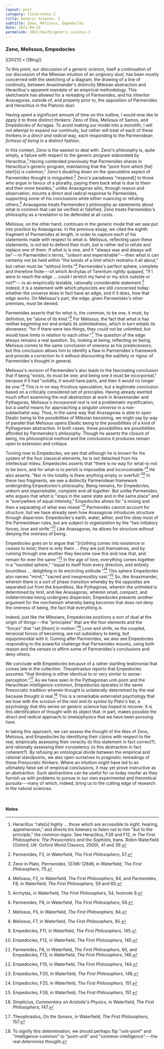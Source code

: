 ```yaml
---
layout: post
category: field-notes-2
title: Generic Science, 3
subtitle: Zeno, Melissus, Empedocles
date: 2021-04-25
permalink: 2021/04/25/generic-science-3
---
```


### Zeno, Melissus, Empedocles

[[2021]] • [[Blog]]

To this point, our discussion of a *generic science*, itself a continuation of our discussion of the Milesian intuition of an *originary dual*, has been mostly concerned with the sketching of a diagram, the drawing of a line of continuity, between Anaximander's distinctly Milesian abstraction and Heraclitus's apparent mandate of an empirical methodology. This sketchwork has allowed for a rereading of Parmenides, and his inheritor Anaxagoras, outside of, and properly prior to, the opposition of Parmenides and Heraclitus in the Platonic *duel*.

Having spent a significant amount of time on this outline, I would now like to *apply* it to three distinct thinkers: Zeno of Elea, Melissus of Samos, and Empedocles of Acragas. To avoid making our model into a monolith, I will not attempt to expand our continuity, but rather will treat of each of these thinkers in a *direct and radical* way, each responding to the Parmenidean *fortress of being* in a distinct fashion.

In this context, Zeno is the easiest to deal with. Zeno's philosophy is, quite simply, a failure with respect to the generic program elaborated by Heraclitus.[^1] Having contended previously that Parmenides shares in Heraclitus's generic program, maintaining that the "point from which [he] start[s] is common," Zeno's doubling down on the *speculative* aspect of Parmenides thought is misguided.[^2] Zeno's paradoxes "respond[] to those who argue in favour of a plurality, paying them back what is due to them and then more besides," unlike Anaxagoras who, through reason and observation, mounts a direct and radical response to Parmenides, supporting some of his conclusions while either nuancing or refuting others.[^3] Anaxagoras treats Parmenides's philosophy as statements about what is common that can be verified or falsified; Zeno treats Parmenides's philosophy as a revelation to be defended at all costs.

Melissus, on the other hand, continues in the generic mode that we saw put into practice by Anaxagoras. In the previous essay, we cited the eighth fragment of Parmenides at length, in order to capture each of his statements made with respect to *what is*. Melissus, reflecting upon these statements, is not led to defend their truth, but is rather led to refute and replace one of them. If *what is* is one, and it "always was and always will be"---in Parmenides's terms, "unborn and imperishable"---then *what is* can certainly not be held within "the bonds of a limit which restrains it all about," but rather must be "without limits."[^4] Parmenides's perfect sphere, complete and therefore finite---of which Archytas of Tarentum rightly quipped, "If I were to reach the edge ... could I stretch my hand or my stick outside or not?"---is an empirically testable, rationally considerable statement.[^5] Indeed, it is a statement with which physicists are still concerned today: whether the universe does in fact have an edge, and if it does, how that edge works. On Melissus's part, the edge, given Parmenides's other premises, must be denied.

Parmenides asserts that for *what is*, the *common*, to be *one*, it must, by definition, be "alone of its kind."[^6] For Melissus, the fact that *what is* has neither beginning nor end entails its unlimitedness, which in turn entails its aloneness: "for if there were two things, they could not be unlimited, but would have limits in relation to each other."[^7] The question of the edge always remains a real question. So, looking at being, reflecting on being, Melissus comes to the same conclusion of oneness as his predecessors, but this conclusion allows him to identify a flaw in Parmenides's framework and provide a correction to it without discounting the subtlety or rigour of Parmenides's thought in general.

Melissus's revision of Parmenides's also leads to the fascinating conclusion that if being "exists, its must be one; and being one it must be incorporeal," because if it had "solidity, it would have parts, and then it would no longer be one."[^8] This is in no way frivolous speculation, but a legitimate conclusion based on a critically considered set of principles. Having already exerted much effort examining the *real abstraction* at work in Anaximander and Pythagoras, Melissus's *incorporeal real* is not a problematic mystification, but a useful means for approaching a *singular universe* in a non-subtantialist way. Thus, in the same way that Anaxagoras is able to open Eleatic being to the possibilities of Milesian becoming, we might say by way of parallel that Melissus opens Eleatic being to the possibilities of a kind of Pythagorean abstraction. In both cases, these possibilities are possibilities afforded by Parmenides's philosophy. Though he asserts the *closure* of being, his philosophical *method* and the conclusions it produces remain open to extension and critique.

Turning now to Empedocles, we see that although he is known for his system of the four classical elements, he is not detached from his intellectual milieu. Empedocles asserts that "there is no way for what-is-not to be born, and for what-is to perish is impossible and inconceivable."[^9] He also asserts: "Nor in the totality is there anything empty or overfull."[^10] In these two fragments, we see a distinctly Parmenidean framework undergirding Empedocles's philosophy. Being remains, for Empedocles, *unborn* and *imperishable*, *complete* and *all together*. But unlike Parmenides, who argues that *what is* "stays in the same state and in the same place" and is "everywhere of equal intensity," Empedocles allows for "a mixing and then a separating of what was mixed."[^11] Parmenides cannot account for *structure*, but we have already seen how Anaxagoras introduces structure through *dispersion*. Empedocles's earth, water, aither, and fire obey most of the Parmenidean rules, but are subject to *organization* by the "two initiatory forces, love and strife."[^12] Like Anaxagoras, he allows for structure without denying the oneness of being.

Empedocles goes on to argue that "[n]othing comes into existence or ceases to exist; there is only them ... they are just themselves, and by running through one another they become now this and now that, and remain for ever the same."[^13] In the age of love, everything comes together in a "rounded sphere," "equal to itself from every direction, and entirely boundless ... delighting in its encircling solitude."[^14] This sphere Empedocles also names "mind," "sacred and inexpressibly vast."[^15] So, like Anaximander, wherein there is a sort of phase transition whereby by the opposites are separated out from the boundless, like Pythagoras, wherein the unlimited is determined by limit, and like Anaxagoras, wherein small, compact, and indeterminate being undergoes dispersion, Empedocles presents another argument for the *mechanism* whereby being *becomes* that does not deny the oneness of being, the fact that everything *is*.

Indeed, just like the Milesians, Empedocles positions a sort of dual at the origin of things---the "principles" that are the four elements and the "forces" that "set [them] in motion."[^16] Love and strife, as the coupled, tensional forces of becoming, are not subsidiary to being, but equiprimordial with it. Coming after Parmenides, we also see Empedocles responding to the powerful challenge that Parmenides mounts, using both reason and the senses to affirm some of Parmenides's conclusions and deny others.

We conclude with Empedocles because of a rather startling testimonial that comes late in the collection. Theophrastus reports that Empedocles assumes "that thinking is either identical to or very similar to sense-perception."[^17] As we have seen in the Pythagorean unit-point and the Heraclitean intelligence-common, Empedocles operates in the same Presocratic tradition wherein thought is unilaterally determined by the real because thought *is* real.[^18] This is a remarkable externalist psychology that we lose with the scission of the *real and its syntax* by Plato's bar, a psychology that this series on generic science has hoped to recover. It is this identification of thought with its object that, in part, makes possible the *direct and radical* approach to (meta)physics that we have been pursuing here.

In taking this approach, we can assess the thought of the likes of Zeno, Melissus, and Empedocles by identifying their claims with respect to the real, empirically assessing their veracity (is this statement in fact correct?), and rationally assessing their consistency (is this abstraction in fact coherent?). By refusing an ontological divide between the empirical and rational standpoints, we also open ourselves to pragmatic rereadings of these Presocratic thinkers. Where an intuition might have led to an ultimately false set of empirical conclusions, it may yet prove instructive as an abstraction. Such abstractions can be useful for us today insofar as they furnish us with problems to pursue in our own experimental and theoretical pursuits---many of which, indeed, bring us to the cutting edge of research in the natural sciences.


<br>

#### Notes

[^1]: Heraclitus “rate[s] highly … those which are accessible to sight, hearing, apprehension,” and directs his listeners to listen not to him "but to the principle," the common *logos*. See Heraclitus, F28 and F12, in *The First Philosophers: The Presocratics and the Sophists*, trans. Robin Waterfield (Oxford, UK: Oxford World Classics, 2000), 41 and 39.
[^2]: Parmenides, F2, in Waterfield, *The First Philosophers*, 57.
[^3]: Zeno in Plato, *Parmenides*, 127d6-128d6, in Waterfield, *The First Philosophers*, 75.
[^4]: Melissus, F2, in Waterfield, *The First Philosophers*, 84, and Parmenides, F8, in Waterfield, *The First Philosophers*, 59 and 60.
[^5]: Archytas, in Waterfield, *The First Philosophers*, 54, footnote 9.
[^6]: Parmenides, F8, in Waterfield, *The First Philosophers*, 59.
[^7]: Melissus, F5, in Waterfield, *The First Philosophers*, 84.
[^8]: Melissus, F7, in Waterfield, *The First Philosophers*, 85.
[^9]: Empedocles, F11, in Waterfield, *The First Philosophers*, 145.
[^10]: Empedocles, F12, in Waterfield, *The First Philosophers*, 145.
[^11]: Parmenides, F8, in Waterfield, *The First Philosophers*, 60, and Empedocles, F13, in Waterfield, *The First Philosophers*, 145.
[^12]: Empedocles, F10, in Waterfield, *The First Philosophers*, 144.
[^13]: Empedocles, F20, in Waterfield, *The First Philosophers*, 148.
[^14]: Empedocles, F25, in Waterfield, *The First Philosophers*, 151.
[^15]: Empedocles, F26, in Waterfield, *The First Philosophers*, 151.
[^16]: Simplicius, *Commentary on Aristotle's Physics*, in Waterfield, *The First Philosophers*, 147.
[^17]: Theophrastus, *On the Senses*, in Waterfield, *The First Philosophers*, 157.
[^18]: To signify this determination, we should perhaps flip "unit-point" and "intelligence-common" to "point-unit" and "common-intelligence"---the real *determines* thought.
